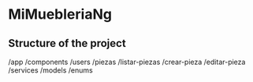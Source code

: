 # MiMuebleriaNg

## Structure of the project

/app
  /components
    /users
    /piezas
      /listar-piezas
      /crear-pieza
      /editar-pieza
  /services
  /models
  /enums

